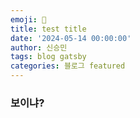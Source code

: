 ```yaml
---
emoji: 🧢
title: test title
date: '2024-05-14 00:00:00'
author: 신승민
tags: blog gatsby 
categories: 블로그 featured
---
```


### 보이냐?

```toc

```